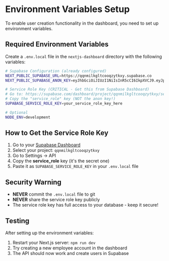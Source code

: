# Environment Variables Setup

To enable user creation functionality in the dashboard, you need to set up environment variables.

## Required Environment Variables

Create a `.env.local` file in the `nextjs-dashboard` directory with the following variables:

```bash
# Supabase Configuration (already configured)
NEXT_PUBLIC_SUPABASE_URL=https://qqnmilkgltcooqzytkxy.supabase.co
NEXT_PUBLIC_SUPABASE_ANON_KEY=eyJhbGciOiJIUzI1NiIsInR5cCI6IkpXVCJ9.eyJpc3MiOiJzdXBhYmFzZSIsInJlZiI6InFxbm1pbGtnbHRjb29xenl0a3h5Iiwicm9sZSI6ImFub24iLCJpYXQiOjE3NTg2MDYzODcsImV4cCI6MjA3NDE4MjM4N30.Et5msR4pTjO1jZdQ35pUeWYdXAdCbM8mjqSrzzaLAEs

# Service Role Key (CRITICAL - Get this from Supabase Dashboard)
# Go to: https://supabase.com/dashboard/project/qqnmilkgltcooqzytkxy/settings/api
# Copy the "service_role" key (NOT the anon key!)
SUPABASE_SERVICE_ROLE_KEY=your_service_role_key_here

# Optional
NODE_ENV=development
```

## How to Get the Service Role Key

1. Go to your [Supabase Dashboard](https://supabase.com/dashboard)
2. Select your project: `qqnmilkgltcooqzytkxy`
3. Go to Settings → API
4. Copy the **service_role** key (it's the secret one)
5. Paste it as `SUPABASE_SERVICE_ROLE_KEY` in your `.env.local` file

## Security Warning

- **NEVER** commit the `.env.local` file to git
- **NEVER** share the service role key publicly
- The service role key has full access to your database - keep it secure!

## Testing

After setting up the environment variables:
1. Restart your Next.js server: `npm run dev`
2. Try creating a new employee account in the dashboard
3. The API should now work and create users in Supabase
